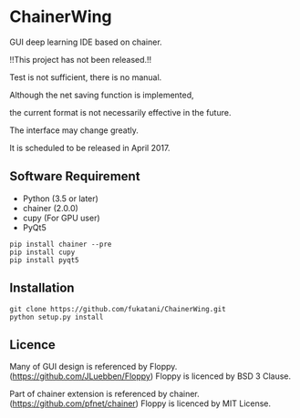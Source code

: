 # ChainerWing
GUI deep learning IDE based on chainer.

!!This project has not been released.!!

Test is not sufficient, there is no manual.

Although the net saving function is implemented, 

the current format is not necessarily effective in the future.

The interface may change greatly.


It is scheduled to be released in April 2017.


## Software Requirement

* Python (3.5 or later)
* chainer (2.0.0)
* cupy (For GPU user)
* PyQt5
```
pip install chainer --pre
pip install cupy
pip install pyqt5
```

## Installation

```
git clone https://github.com/fukatani/ChainerWing.git
python setup.py install
```

## Licence

Many of GUI design is referenced by Floppy.
(https://github.com/JLuebben/Floppy)
Floppy is licenced by BSD 3 Clause.

Part of chainer extension is referenced by chainer.
(https://github.com/pfnet/chainer)
Floppy is licenced by MIT License.

